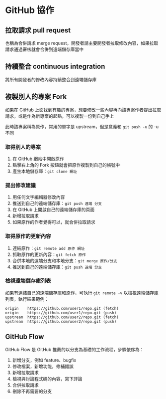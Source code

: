 # GitHub 協作

## 拉取請求 pull request

也稱為合併請求 merge request，開發者請主要開發者拉取修改內容，如果拉取請求通過審核就會合併到遠端儲存庫當中

## 持續整合 continuous integration

將所有開發者的修改內容持續整合到遠端儲存庫

## 複製別人的專案 Fork

如果在 GitHub 上面找到有趣的專案，想要修改一些內容再向該專案作者提出拉取請求，或是作為新專案的起點，可以複製一份到自己手上

此時該專案稱為原作，常用的單字是 upstream，但是意義和 `git push -u` 的 -u 不同

### 取得別人的專案

1. 在 GitHub 網站中開啟原作
2. 點擊右上角的 Fork 按鈕就會把原作複製到自己的帳號中
3. 產生本地儲存庫：`git clone 網址`

### 提出修改建議

1. 用任何文字編輯器修改內容
2. 推送到自己的遠端儲存庫：`git push 遠端 分支`
3. 在 GitHub 上開啟自己的遠端儲存庫的頁面
4. 新增拉取請求
5. 如果原作的作者覺得可以，就合併拉取請求

### 取得原作的更新內容

1. 連結原作：`git remote add 原作 網址`
2. 抓取原作的更新內容：`git fetch 原作`
3. 合併本地的遠端分支和本地分支：`git merge 原作/分支`
4. 推送到自己的遠端儲存庫：`git push 遠端 分支`

### 檢視遠端儲存庫列表

如果有連結自己的遠端儲存庫和原作，可執行 `git remote -v` 以檢視遠端儲存庫列表，執行結果範例：

```text
origin    https://github.com/user1/repo.git (fetch)
origin    https://github.com/user1/repo.git (push)
upstream  https://github.com/user2/repo.git (fetch)
upstream  https://github.com/user2/repo.git (push)
```

## GitHub Flow

GitHub Flow 是 GitHub 推薦的以分支為基礎的工作流程，步驟依序為：

1. 新增分支，例如 feature、bugfix
2. 修改檔案，新增功能，修補錯誤
3. 新增拉取請求
4. 檢視與討論程式碼的內容，寫下評論
5. 合併拉取請求
6. 刪除不再需要的分支

